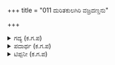 +++
title = "011 ದುರಿತಕುಲಗಿರಿ ವಜ್ರದಣ್ಡನು"

+++

<details><summary>ಗದ್ಯ (ಕ.ಗ.ಪ) </summary>

11. ಪಾಪವೆಂಬ ಕುಲಗಿರಿಗೆ ವಜ್ರಾಯುಧದಂತಿರುವವನು, ಭೂಮಿಯಲ್ಲಿ ಓಡಾಡುವ ಪರಮಾತ್ಮನ ಮೂರ್ತಿ, ಕವಿಗಳೆಂಬ ಕಮಲಗಳಿಗೆ ಸೂರ್ಯನು, ಎಲ್ಲಾ ಯತಿ ಶ್ರೇಷ್ಠರಿಂದಲೂ ದೇವತೆಗಳಿಂದಲೂ ವಂದಿಸಲ್ಪಡುವವನು, ಈ ಬಾಲಕನನ್ನು ತನ್ನವನೆಂದು ದಯೆತೋರಿ ಮಗನೆಂದು ಪ್ರೀತಿಸಿ, ಕರುಣದಿಂದ ಗುರುಶ್ರೇಷ್ಠನಾದ ದೇವ ವೇದವ್ಯಾಸನು ವರವನ್ನು ಕೊಟ್ಟನು.
</details>

<details><summary>ಪದಾರ್ಥ (ಕ.ಗ.ಪ) </summary>

ದುರಿತ-ಪಾಪ,   
ವಜ್ರದಂಡ-ವಜ್ರಾಯುಧ,   
ವಾರಿರುಹ-ಕಮಲ,   
ದಿನಮಣಿ-ಸೂರ್ಯ,   
ಪತಿಕರಿಸು-ದಯೆದೋರು
</details>

<details><summary>ಟಿಪ್ಪನೀ (ಕ.ಗ.ಪ) </summary>

ವೇದವ್ಯಾಸ  - ಇವರಿಗೆ ಕೃಷ್ಣದ್ವೈಪಾಯನ, ಅಂಬಿಕೇಯ, ಪಾರಾಶರ್ಯ, ಸತ್ಯವತೇಯ ಎಂಬ ಹೆಸರುಗಳೂ ಇವೆ. ಯಮುನಾ ನದಿಯ ದ್ವೀಪಗಳಲ್ಲಿ ಹುಟ್ಟಿದವನಾದ್ದರಿಮದ ಮತ್ತು ಕಪ್ಪಗಿದ್ದುದರಿಂದ ಕೃಷ್ಣದ್ವೈಪಾಯನ, ಪರಾಶರನ ಮಗನಾದ್ದರಿಂದ ಪಾರಾಶರ್ಯ. ಸತ್ಯವತಿ-ಪರಾಶರರಿಗೆ ಮಗನಾಗಿ ಜನಿಸಿದ ಸದ್ಯೋಜಾತರಾದ ವ್ಯಾಸರು ತಂದೆಯ ಜತೆಗೇ ಹೊರಟುಬಿಟ್ಟರು. ಅಲ್ಲದೆ ತಾಯಿಗೆ 'ನೀನು ಕರೆದಾಗ ಬಂದು ಸಹಾಯ ಮಾಡುತ್ತೇನೆ' ಎಂಬ ವಚನವನ್ನು ಕೊಟ್ಟಿದ್ದರು. ತಾವು ಕೊಟ್ಟ ಮಾತಿನಂತೆ, ಸತ್ಯವತಿ ಆಹ್ವಾನಿಸಿದಾಗ ವಂಶಕ್ಷಯವನ್ನು ತಪ್ಪಿಸಿ ಧೃತರಾಷ್ಟ್ರ ಪಾಂಡುಗಳನ್ನು ಒದಗಿಸಿದರು. ವಿದುರನೂ ಇವರ ಮಗನೇ. ಒಂದು ರೀತಿಯಲ್ಲಿ ಮಹಾಭಾರತದ ಪಾತ್ರಧಾರಿಯೂ ಆಗಿರುವ ವ್ಯಾಸರು ಮಹತ್ವದ ಸಂದರ್ಭಗಳಲ್ಲಿ ಕಾಣಿಸಿಕೊಳ್ಳುತ್ತಾರೆ. ಪಾಂಡವರು ಅರಗಿನ ಮನೆಯಿಂದ ಹೊರಟಾಗ, ದ್ರುಪದ ನಗರಿಯಲ್ಲಿ, ರಾಜಸೂಯಯಾಗದ ಸಂದರ್ಭದಲ್ಲಿ ವನವಾಸದ ಸಂದರ್ಭದಲ್ಲಿ ಉದ್ದಕ್ಕೂ ಹಲವಾರು ಬಾರಿ ಕಾಣಿಸಿಕೊಳ್ಳುತ್ತಾರೆ. ಗಾಂಧಾರಿಗೆ ಪುತ್ರಲಾಭವನ್ನು ಹರಸಿದವರು ಇವರೇ. ಅರ್ಜುನನಿಗೆ ಪ್ರತಿಸ್ಮೃತಿ ಮಂತ್ರವನ್ನು ಬೋಧಿಸುವಂತೆ ಧರ್ಮರಾಯನಿಗೆ ಸಲಹೆಯಿತ್ತು ಇಂದ್ರಕೀಲಕ್ಕೆ ಅರ್ಜುನನ್ನು ಕಳಿಸಿದವರೂ ಇವರೇ. ಮಹಾಭಾರತ ಯುದ್ಧದಲ್ಲಂತೂ ಧೃತರಾಷ್ಟ್ರನಿಗೆ ಯುದ್ಧ ಸಂಗತಿಗಳನ್ನು ನಿರೂಪಿಸುವಂತೆ ಸಂಜಯನನ್ನು ನಿಯಮಿಸಿ ಅವನಿಗೆ ಎಲ್ಲವೂ ದೃಗ್ಗೋಚರವಾಗುವಂತೆ ಮಾಡಿದ ಶಕ್ತಿವಂತರು ಇವರು. ಪಾಂಡವರು ಕಾಡಿನಲ್ಲಿದ್ದಾಗ ಅವರನ್ನು ಕೊಂದು ಬರೋಣ ಎಂದು ಕೌರವಕರ್ಣಾದಿಗಳು ಹೊರಟಾಗ ತಪ್ಪಿಸಿದ ಕೀರ್ತಿ ವ್ಯಾಸರದು. ಗಾಂಧಾರಿಯು ಧರ್ಮರಾಯನನ್ನು ಶಪಿಸಿಸುವುದನ್ನು ತಪ್ಪಿಸಿದವರು ವ್ಯಾಸ. ಅಭಿಮನ್ಯು ಸತ್ತಾಗ ಧರ್ಮರಾಯನ ಶೋಕವನ್ನು ತಗ್ಗಿಸುವ ಉಪದೇಶವಿತ್ತವರು. ಅಶ್ವತ್ತಾಮನ ದುಃಖಶಮನದ ಜವಾಬ್ದಾರಿಯೂ ಇವರದೇ. ಹಾಗೆಯೇ ಯುದ್ಧದಲ್ಲಿ ಸತ್ತ ವೀರರನ್ನೆಲ್ಲ ತಮ್ಮ ಮಹಿಮೆಯಿಂದ ಒಂದು ದಿನದ ಮಟ್ಟಿಗೆ ಕೊಳದಿಂದ ಎದ್ದು ಬರುವಂತೆ ಮಾಡಿದವರು. ಒಂದೇ ಕಡೆ ಕಲಿಸಿಕೊಂಡಂತಿದ್ದ ವೇದಗಳನ್ನು ಶಿಷ್ಯರ ಸಹಾಯದಿಂದ ವಿಭಜಿಸಿ ಒಂದು ರೂಪವನ್ನು ಕೊಟ್ಟವರು. ಶುಕಮಹರ್ಷಿಯ ತಂದೆಯಾಗಿ ಅವನನ್ನು ಜ್ಞಾನನಿಧಿಯಾಗಿ ಮಾಡಿ ಪರಮವೈರಾಗ್ಯ ಮೂರ್ತಿಯಾಗುವಂತೆ ಸಹಕಾರಿಯಾದರೂ ಶುಕನ ಅಗಲಿಕೆಯನ್ನು ಸಹಿಸದೆ ಕೊರಗುವ ಮಾನವೀಯತೆಯೂ ಅವರಲ್ಲಿದೆ.  
ದ್ರೌಪದಿಯು ಪಂಚಪಾಂಡವರ ಪತ್ನಿಯಾಗುವುದು ಸರಿಯೇ ಎಂದು ತರ್ಕಿಸುತ್ತಿದ್ದ ಪಾಂಚಾಲರಾಜನಿಗೆ ಏಕಾಂತದಲ್ಲಿ ಸಮಾಧಾನ ಹೇಳಿದವರು. ಮೊಮ್ಮಕ್ಕಳನ್ನು ಕಳೆದುಕೊಂಡು ರೋಧಿಸುತ್ತಿದ್ದ ಕುಂತಿಯನ್ನು ಸಮಾಧಾನಪಡಿಸಿದವರು. ತಮಗಿಂತ ವಯಸ್ಸಿನಲ್ಲಿ ಚಿಕ್ಕವನಾಧ ಶ್ರೀಕೃಷ್ಣನ ವ್ಯಕ್ತಿತ್ವವನ್ನು ಅರ್ಥಮಾಡಿಕೊಂಡು ಆರಾಧನಾಭಾವದಿಂದ ಕಂಡು ಪ್ರಚಾರ ಮಾಡಿದವರು. ಶ್ರೀಕೃಷ್ಣನ ರಾಯಭಾರಕ್ಕೆ ಒಂದು ಸೂಕ್ತವೇದಿಕೆಯನ್ನು ಸಿದ್ಧಮಾಡಿದವರೇ ವ್ಯಾಸರು ಎಂಬುದು ಉದ್ಯೋಗಪರ್ವದ ಎರಡನೆಯ ಅದ್ಯಾಯದಿಂದ ವಿದಿತವಾಗುತ್ತದೆ. ತತ್ವಸ್ವರೂಪದ ದೃಷ್ಟಿಯಿಂದ ಹೇಳುವುದಾದರೆ ಶಿವ-ವಿಷ್ಣು ಬೇರೆಯಲ್ಲ ಎಂದು 'ಹರಿಹರಾದ್ವೈತ'ವನ್ನು ಸಾರಿದವರು. ಒಂದು ಕಡೆ ಕುರುವಂಶವನ್ನು ಬೆಳಗಿಸುವ ಕುಲಪ್ರದೀಪಕರಾಗಿ ಮಹಾಭಾರತದ ಒಬ್ಬ ಸಾಂಧರ್ಭಿಕವಾಗಿ ಪ್ರಕಾಶಗೊಳ್ಳುವ ಪಾತ್ರಧಾರಿಯಾಗಿ ಇನ್ನೊಂದು ಕಡೆ ಮಹಾಭಾರತವನ್ನು ಬರೆಯುವ ಕೃತಿಕಾರನಾಗಿ ಎರಡು ಜವಾಬ್ದಾರಿಗಳನ್ನೂ ಯಶಸ್ವಿಯಾಗಿ ಮುಗಿಸಿ ಕೃತಕೃತ್ಯರಾಗಿದ್ದಾರೆ.  
ವಯಸ್ಸಾದವರು ಗೌರವವಾಗಿ ಕಾಡಿನಲ್ಲಿ ಶಾಂತವಾಗಿ ಕಾಲಕಳೆಯಬೇಕು ಎಂಬ ಸಂದೇಶವನ್ನು ಸತ್ಯವತಿ ಅಂಬಿಕೆ ಅಂಬಾಲಿಕೆಯರನ್ನು ಕಾಡಿಗೆ ಕರೆದುಕೊಂಡು ಹೋಗುವ ಸಂದರ್ಭದಲ್ಲಿ ತುಂಬ ಸೂಕ್ಷ್ಮವಾಗಿ ಹೇಳಿದ್ದಾರೆ. ವಯಸ್ಸಾದವರಿಗೆಲ್ಲ ಹೀಗೆ ಅನ್ನಿಸುತ್ತದೆಂಬುದು ಈಗಲೂ ನಿಜ. ವಯಸ್ಕರಿಗೆ ಸುಖದ ಕಾಲ ಹೋಯಿತು. ಬರಲಿರುವ ದಿನಗಳು ದಾರುಣವಾಗಿರುತ್ತವೆ. ಪಾಪಿಷ್ಠ ದಿನಗಳನ್ನು ಎದುರು ನೋಡಬೇಕಾಗುತ್ತದೆ. ಭೂಮಿ ತನ್ನ ಯೌವನವನ್ನು ಕಳೆದುಕೊಂಡಿದ್ಧಾಳೆ ಎಂಬುದು ಅವರ ಮಾತು.  
ಅತಿಕ್ರಾಂತ ಸುಖಾಃ ಕಾಲಾಃ ಪರ್ಯುಪಸ್ಥಿತ ದಾರುಣಾ  
ಶ್ವಃಶ್ವಃ ಪಾಪಿಷ್ಠ ದಿವಸಾಃ ಪ್ಲಥಿವೀ ಗತಯೌವನಾ.  
ಯುವಕಯುವತಿಯರಿಗೇ ಈ ಲೋಕವನ್ನು ಬಿಟ್ಟುಕೊಟ್ಟು ವಯಸ್ಸಾದವರು ಮೆಲ್ಲಗೆ ಜಾರಿಕೊಳ್ಳಬೇಕೆಂಬುದನ್ನು ಇದಕ್ಕಿಂತ ಚೆನ್ನಾಗಿ ಹೇಳಲು ಸಾಧ್ಯವಿಲ್ಲ.
</details>
